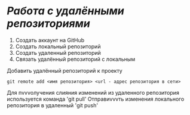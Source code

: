 # ***Работа с удалёнными репозиториями***

1. Создать аккаунт на GitHub
2. Создать локальный репозиторий
3. Создать удаленный репозиторий
4. Связать удалённый репозиторий с локальным

Добавить удалённый репозиторий к проекту
```
git remote add <имя репозитория> <url - адрес репозитория в сети>
```
Для пvvvолучения слияния изменений из удаленного репозитория используется команда
'git pull'
Отправиvvvть изменения локального репозитория в удаленный
'git push'